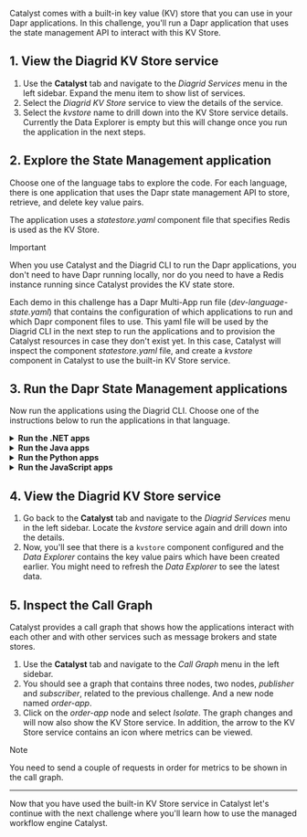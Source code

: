 Catalyst comes with a built-in key value (KV) store that you can use in your Dapr applications. In this challenge, you'll run a Dapr application that uses the state management API to interact with this KV Store.

## 1. View the Diagrid KV Store service

1. Use the **Catalyst** tab and navigate to the *Diagrid Services* menu in the left sidebar. Expand the menu item to show list of services.
2. Select the *Diagrid KV Store* service to view the details of the service.
3. Select the *kvstore* name to drill down into the KV Store service details. Currently the Data Explorer is empty but this will change once you run the application in the next steps.

## 2. Explore the State Management application

Choose one of the language tabs to explore the code. For each language, there is one application that uses the Dapr state management API to store, retrieve, and delete key value pairs.

The application uses a *statestore.yaml* component file that specifies Redis is used as the KV Store.

> [!IMPORTANT]
> When you use Catalyst and the Diagrid CLI to run the Dapr applications, you don't need to have Dapr running locally, nor do you need to have a Redis instance running since Catalyst provides the KV state store.

Each demo in this challenge has a Dapr Multi-App run file (*dev-language-state.yaml*) that contains the configuration of which applications to run and which Dapr component files to use. This yaml file will be used by the Diagrid CLI in the next step to run the applications and to provision the Catalyst resources in case they don't exist yet. In this case, Catalyst will inspect the component *statestore.yaml* file, and create a *kvstore* component in Catalyst to use the built-in KV Store service.

## 3. Run the Dapr State Management applications

Now run the applications using the Diagrid CLI. Choose one of the instructions below to run the applications in that language.

<details>
   <summary><b>Run the .NET apps</b></summary>

1. Select the **Terminal** tab and run the following command to navigate to the .NET apps:

```bash,run
cd csharp
```

2. Use the Diagrid CLI to run the applications using the Multi-App Run file:

```bash,run
diagrid dev run -f dev-csharp-state.yaml
```

3. You'll be asked to deploy to the project you just created. Select `Y` to proceed.
4. You can switch to the **Catalyst** tab to see the application IDs and resources being deployed.
5. Wait until the the two applications are connected to Catalyst.

> [!IMPORTANT]
> You need to wait until the Diagrid CLI has set up a connection with the newly created resources in Catalyst. You should see `Connected App ID "order-app" to ...` in the **Terminal** tab logs before you continue.

6. Select the **curl** tab, and run the following command to make a `POST` request to the `order` endpoint of the `order-app` application:

```bash,run
curl -X POST -H "Content-Type: application/json" -d '{ "orderId": 4 }' http://localhost:5001/order
```

The expected output should look like this:

```json,nocopy
{"id":4,"message":"Order created successfully"}
```

A new KV pair has been created in the Catalyst KV Store. You can verify this in the last step of this challenge.

7. To retrieve the new KV pair, select the **curl** tab again, and run the following command to make a `GET` request to the `order/{orderId}` endpoint of the `order-app` application:

```bash,run
curl http://localhost:5001/order/4
```

The expected output should look like this:

```json,nocopy
{"data": {"orderId":4}}
```

</details>

<details>
   <summary><b>Run the Java apps</b></summary>

1. Use the **Terminal** tab to navigate to the Java apps:

```bash,run
cd java
```

2. Use the Diagrid CLI to run the applications using the Multi-App Run file:

```bash,run
diagrid dev run -f dev-java-state.yaml
```

3. You'll be asked to deploy to the project you just created. Select `Y` to proceed.
4. You can switch to the **Catalyst** tab to see the application IDs and resources being deployed.
5. Wait until the the two applications are connected to Catalyst.

> [!IMPORTANT]
> You need to wait until the Diagrid CLI has set up a connection with the newly created resources in Catalyst. You should see `Connected App ID "order-app" to ...` in the **Terminal** tab logs before you continue.

6. Select the **curl** tab, and run the following command to make a `POST` request to the `order` endpoint of the `order-app` application:

```bash,run
curl -X POST -H "Content-Type: application/json" -d '{ "orderId": 1 }' http://localhost:5001/order
```

The expected output should look like this:

```json,nocopy
{"id":4,"message":"Order created successfully"}
```

A new KV pair has been created in the Catalyst KV Store. You can verify this in the last step of this challenge.

7. To retrieve the new KV pair, select the **curl** tab again, and run the following command to make a `GET` request to the `order/{orderId}` endpoint of the `order-app` application:

```bash,run
curl http://localhost:5001/order/4
```

The expected output should look like this:

```json,nocopy
{"data": {"orderId":4}}
```

</details>

<details>
   <summary><b>Run the Python apps</b></summary>

1. Use the **Terminal** tab to navigate to the Python apps:

```bash,run
cd python
```

2. Use the Diagrid CLI to run the applications using the Multi-App Run file:

```bash,run
diagrid dev run -f dev-python-state.yaml
```

3. You'll be asked to deploy to the project you just created. Select `Y` to proceed.
4. You can switch to the **Catalyst** tab to see the application IDs and resources being deployed.
5. Wait until the the two applications are connected to Catalyst.

> [!IMPORTANT]
> You need to wait until the Diagrid CLI has set up a connection with the newly created resources in Catalyst. You should see `Connected App ID "order-app" to ...` in the **Terminal** tab logs before you continue.

6. Select the **curl** tab, and run the following command to make a `POST` request to the `order` endpoint of the `order-app` application:

```bash,run
curl -X POST -H "Content-Type: application/json" -d '{ "orderId": 1 }' http://localhost:5001/order
```

The expected output should look like this:

```json,nocopy
{"id":4,"message":"Order created successfully"}
```

A new KV pair has been created in the Catalyst KV Store. You can verify this in the last step of this challenge.

7. To retrieve the new KV pair, select the **curl** tab again, and run the following command to make a `GET` request to the `order/{orderId}` endpoint of the `order-app` application:

```bash,run
curl http://localhost:5001/order/4
```

The expected output should look like this:

```json,nocopy
{"data": {"orderId":4}}
```

</details>

<details>
   <summary><b>Run the JavaScript apps</b></summary>

1. Use the **Terminal** tab to navigate to the JavaScript apps:

```bash,run
cd javascript
```

2. Use the Diagrid CLI to run the applications using the Multi-App Run file:

```bash,run
diagrid dev run -f dev-javascript-state.yaml
```

3. You'll be asked to deploy to the project you just created. Select `Y` to proceed.
4. You can switch to the **Catalyst** tab to see the application IDs and resources being deployed.
5. Wait until the the two applications are connected to Catalyst.

> [!IMPORTANT]
> You need to wait until the Diagrid CLI has set up a connection with the newly created resources in Catalyst. You should see `Connected App ID "order-app" to ...` in the **Terminal** tab logs before you continue.

6. Select the **curl** tab, and run the following command to make a `POST` request to the `order` endpoint of the `order-app` application:

```bash,run
curl -X POST -H "Content-Type: application/json" -d '{ "orderId": 1 }' http://localhost:5001/order
```

The expected output should look like this:

```json,nocopy
{"id":4,"message":"Order created successfully"}
```

A new KV pair has been created in the Catalyst KV Store. You can verify this in the last step of this challenge.

7. To retrieve the new KV pair, select the **curl** tab again, and run the following command to make a `GET` request to the `order/{orderId}` endpoint of the `order-app` application:

```bash,run
curl http://localhost:5001/order/4
```

The expected output should look like this:

```json,nocopy
{"data": {"orderId":4}}
```

</details>

## 4. View the Diagrid KV Store service

1. Go back to the **Catalyst** tab and navigate to the *Diagrid Services* menu in the left sidebar. Locate the *kvstore* service again and drill down into the details.
2. Now, you'll see that there is a `kvstore` component configured and the *Data Explorer* contains the key value pairs which have been created earlier. You might need to refresh the *Data Explorer* to see the latest data.

## 5. Inspect the Call Graph

Catalyst provides a call graph that shows how the applications interact with each other and with other services such as message brokers and state stores.

1. Use the **Catalyst** tab and navigate to the *Call Graph* menu in the left sidebar.
2. You should see a graph that contains three nodes, two nodes, *publisher* and *subscriber*, related to the previous challenge. And a new node named *order-app*.
3. Click on the *order-app* node and select *Isolate*. The graph changes and will now also show the KV Store service. In addition, the arrow to the KV Store service contains an icon where metrics can be viewed.

> [!NOTE]
> You need to send a couple of requests in order for metrics to be shown in the call graph.

---

Now that you have used the built-in KV Store service in Catalyst let's continue with the next challenge where you'll learn how to use the managed workflow engine Catalyst.